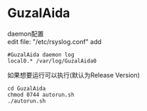 # GuzalAida

daemon配置<br>
edit file: "/etc/rsyslog.conf" add 
```
#GuzalAida daemon log
local0.* /var/log/GuzalAida0
```
如果想要运行可以执行(默认为Release Version)
```
cd GuzalAida
chmod 0744 autorun.sh
./autorun.sh
```
